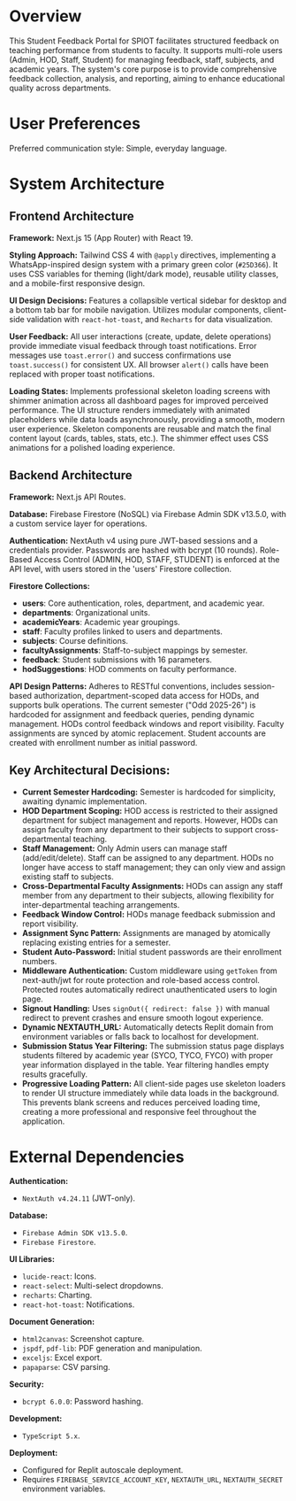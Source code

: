 # Overview

This Student Feedback Portal for SPIOT facilitates structured feedback on teaching performance from students to faculty. It supports multi-role users (Admin, HOD, Staff, Student) for managing feedback, staff, subjects, and academic years. The system's core purpose is to provide comprehensive feedback collection, analysis, and reporting, aiming to enhance educational quality across departments.

# User Preferences

Preferred communication style: Simple, everyday language.

# System Architecture

## Frontend Architecture

**Framework:** Next.js 15 (App Router) with React 19.

**Styling Approach:** Tailwind CSS 4 with `@apply` directives, implementing a WhatsApp-inspired design system with a primary green color (`#25D366`). It uses CSS variables for theming (light/dark mode), reusable utility classes, and a mobile-first responsive design.

**UI Design Decisions:** Features a collapsible vertical sidebar for desktop and a bottom tab bar for mobile navigation. Utilizes modular components, client-side validation with `react-hot-toast`, and `Recharts` for data visualization.

**User Feedback:** All user interactions (create, update, delete operations) provide immediate visual feedback through toast notifications. Error messages use `toast.error()` and success confirmations use `toast.success()` for consistent UX. All browser `alert()` calls have been replaced with proper toast notifications.

**Loading States:** Implements professional skeleton loading screens with shimmer animation across all dashboard pages for improved perceived performance. The UI structure renders immediately with animated placeholders while data loads asynchronously, providing a smooth, modern user experience. Skeleton components are reusable and match the final content layout (cards, tables, stats, etc.). The shimmer effect uses CSS animations for a polished loading experience.

## Backend Architecture

**Framework:** Next.js API Routes.

**Database:** Firebase Firestore (NoSQL) via Firebase Admin SDK v13.5.0, with a custom service layer for operations.

**Authentication:** NextAuth v4 using pure JWT-based sessions and a credentials provider. Passwords are hashed with bcrypt (10 rounds). Role-Based Access Control (ADMIN, HOD, STAFF, STUDENT) is enforced at the API level, with users stored in the 'users' Firestore collection.

**Firestore Collections:**
- **users**: Core authentication, roles, department, and academic year.
- **departments**: Organizational units.
- **academicYears**: Academic year groupings.
- **staff**: Faculty profiles linked to users and departments.
- **subjects**: Course definitions.
- **facultyAssignments**: Staff-to-subject mappings by semester.
- **feedback**: Student submissions with 16 parameters.
- **hodSuggestions**: HOD comments on faculty performance.

**API Design Patterns:** Adheres to RESTful conventions, includes session-based authorization, department-scoped data access for HODs, and supports bulk operations. The current semester ("Odd 2025-26") is hardcoded for assignment and feedback queries, pending dynamic management. HODs control feedback windows and report visibility. Faculty assignments are synced by atomic replacement. Student accounts are created with enrollment number as initial password.

## Key Architectural Decisions:

- **Current Semester Hardcoding:** Semester is hardcoded for simplicity, awaiting dynamic implementation.
- **HOD Department Scoping:** HOD access is restricted to their assigned department for subject management and reports. However, HODs can assign faculty from any department to their subjects to support cross-departmental teaching.
- **Staff Management:** Only Admin users can manage staff (add/edit/delete). Staff can be assigned to any department. HODs no longer have access to staff management; they can only view and assign existing staff to subjects.
- **Cross-Departmental Faculty Assignments:** HODs can assign any staff member from any department to their subjects, allowing flexibility for inter-departmental teaching arrangements.
- **Feedback Window Control:** HODs manage feedback submission and report visibility.
- **Assignment Sync Pattern:** Assignments are managed by atomically replacing existing entries for a semester.
- **Student Auto-Password:** Initial student passwords are their enrollment numbers.
- **Middleware Authentication:** Custom middleware using `getToken` from next-auth/jwt for route protection and role-based access control. Protected routes automatically redirect unauthenticated users to login page.
- **Signout Handling:** Uses `signOut({ redirect: false })` with manual redirect to prevent crashes and ensure smooth logout experience.
- **Dynamic NEXTAUTH_URL:** Automatically detects Replit domain from environment variables or falls back to localhost for development.
- **Submission Status Year Filtering:** The submission status page displays students filtered by academic year (SYCO, TYCO, FYCO) with proper year information displayed in the table. Year filtering handles empty results gracefully.
- **Progressive Loading Pattern:** All client-side pages use skeleton loaders to render UI structure immediately while data loads in the background. This prevents blank screens and reduces perceived loading time, creating a more professional and responsive feel throughout the application.

# External Dependencies

**Authentication:**
- `NextAuth v4.24.11` (JWT-only).

**Database:**
- `Firebase Admin SDK v13.5.0`.
- `Firebase Firestore`.

**UI Libraries:**
- `lucide-react`: Icons.
- `react-select`: Multi-select dropdowns.
- `recharts`: Charting.
- `react-hot-toast`: Notifications.

**Document Generation:**
- `html2canvas`: Screenshot capture.
- `jspdf`, `pdf-lib`: PDF generation and manipulation.
- `exceljs`: Excel export.
- `papaparse`: CSV parsing.

**Security:**
- `bcrypt 6.0.0`: Password hashing.

**Development:**
- `TypeScript 5.x`.

**Deployment:**
- Configured for Replit autoscale deployment.
- Requires `FIREBASE_SERVICE_ACCOUNT_KEY`, `NEXTAUTH_URL`, `NEXTAUTH_SECRET` environment variables.